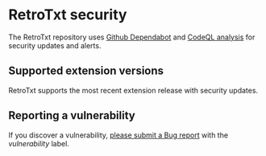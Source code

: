 # RetroTxt security

The RetroTxt repository uses [Github Dependabot](https://docs.github.com/en/github/administering-a-repository/keeping-your-actions-up-to-date-with-github-dependabot#about-github-dependabot-version-updates-for-actions) and [CodeQL analysis](https://docs.github.com/en/code-security/code-scanning/introduction-to-code-scanning/about-code-scanning-with-codeql) for security updates and alerts.

## Supported extension versions

RetroTxt supports the most recent extension release with security updates.

## Reporting a vulnerability

If you discover a vulnerability, [please submit a Bug report](https://github.com/bengarrett/RetroTxt/issues/new?assignees=bengarrett&labels=vulnerability&template=bug_report.md&title=%5BBUG%5D) with the _vulnerability_ label.
